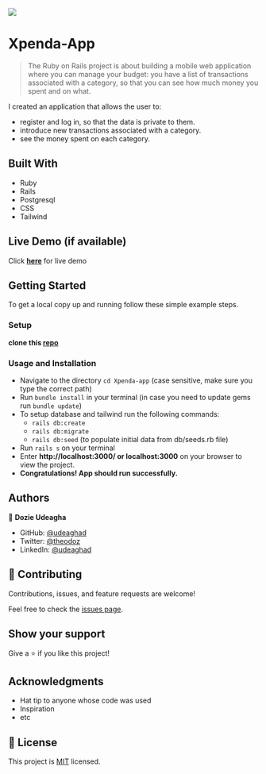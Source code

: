[![](https://img.shields.io/badge/Microverse-Dozie%20Udeagha-blueviolet)](https://github.com/udeaghad)

# Xpenda-App

> The Ruby on Rails project is about building a mobile web application where you can manage your budget: you have a list of transactions associated with a category, so that you can see how much money you spent and on what. 

I created an application that allows the user to:
- register and log in, so that the data is private to them.
- introduce new transactions associated with a category.
- see the money spent on each category.


## Built With

- Ruby
- Rails
- Postgresql
- CSS
- Tailwind

## Live Demo (if available)
Click **[here](https://aqueous-peak-97003.herokuapp.com/)** for live demo

## Getting Started

To get a local copy up and running follow these simple example steps.
### Setup
 **clone this [repo](https://github.com/udeaghad/Xpenda-app)**

### Usage and Installation
- Navigate to the directory `cd Xpenda-app` (case sensitive, make sure you type the correct path)
- Run `bundle install` in your terminal (in case you need to update gems run `bundle update`)
- To setup database and tailwind run the following commands:
  - `rails db:create`
  - `rails db:migrate`
  - `rails db:seed` (to populate initial data from db/seeds.rb file)  
- Run `rails s` on your terminal
- Enter **http://localhost:3000/ or localhost:3000** on your browser to view the project.
- **Congratulations! App should run successfully.**
## Authors

👤 **Dozie Udeagha**

- GitHub: [@udeaghad](https://github.com/udeaghad)
- Twitter: [@theodoz](https://twitter.com/theodoz)
- LinkedIn: [@udeaghad](https://www.linkedin.com/in/dozie-udeagha/)
## 🤝 Contributing

Contributions, issues, and feature requests are welcome!

Feel free to check the [issues page](https://github.com/udeaghad/Xpenda-app/issues/).

## Show your support

Give a ⭐️ if you like this project!

## Acknowledgments

- Hat tip to anyone whose code was used
- Inspiration
- etc

## 📝 License

This project is [MIT](./LICENSE) licensed.
